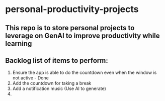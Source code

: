 # personal-productivity-projects

## This repo is to store personal projects to leverage on GenAI to improve productivity while learning

## Backlog list of items to perform:

1. Ensure the app is able to do the countdown even when the window is not active - Done
2. Add the countdown for taking a break
3. Add a notification music (Use AI to generate)
4. 
